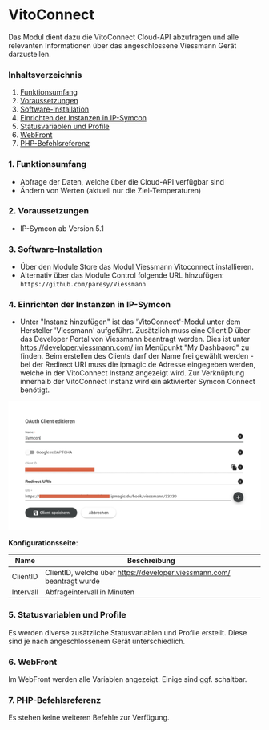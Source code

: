 # VitoConnect
Das Modul dient dazu die VitoConnect Cloud-API abzufragen und alle relevanten Informationen über das angeschlossene Viessmann Gerät darzustellen.

### Inhaltsverzeichnis

1. [Funktionsumfang](#1-funktionsumfang)
2. [Voraussetzungen](#2-voraussetzungen)
3. [Software-Installation](#3-software-installation)
4. [Einrichten der Instanzen in IP-Symcon](#4-einrichten-der-instanzen-in-ip-symcon)
5. [Statusvariablen und Profile](#5-statusvariablen-und-profile)
6. [WebFront](#6-webfront)
7. [PHP-Befehlsreferenz](#7-php-befehlsreferenz)

### 1. Funktionsumfang

* Abfrage der Daten, welche über die Cloud-API verfügbar sind
* Ändern von Werten (aktuell nur die Ziel-Temperaturen)

### 2. Voraussetzungen

- IP-Symcon ab Version 5.1

### 3. Software-Installation

* Über den Module Store das Modul Viessmann Vitoconnect installieren.
* Alternativ über das Module Control folgende URL hinzufügen:  
`https://github.com/paresy/Viessmann`  

### 4. Einrichten der Instanzen in IP-Symcon

- Unter "Instanz hinzufügen" ist das 'VitoConnect'-Modul unter dem Hersteller 'Viessmann' aufgeführt. Zusätzlich muss eine ClientID über das Developer Portal von Viessmann beantragt werden. Dies ist unter https://developer.viessmann.com/ im Menüpunkt "My Dashbaord" zu finden. Beim erstellen des Clients darf der Name frei gewählt werden - bei der Redirect URI muss die ipmagic.de Adresse eingegeben werden, welche in der VitoConnect Instanz angezeigt wird. Zur Verknüpfung innerhalb der VitoConnect Instanz wird ein aktivierter Symcon Connect benötigt. 

![ClientID bei Viessmann beantragen](clientid.png)

__Konfigurationsseite__:

Name            | Beschreibung
--------------- | ---------------------------------
ClientID        | ClientID, welche über https://developer.viessmann.com/ beantragt wurde
Intervall       | Abfrageintervall in Minuten

### 5. Statusvariablen und Profile

Es werden diverse zusätzliche Statusvariablen und Profile erstellt.
Diese sind je nach angeschlossenem Gerät unterschiedlich.

### 6. WebFront

Im WebFront werden alle Variablen angezeigt. Einige sind ggf. schaltbar.

### 7. PHP-Befehlsreferenz

Es stehen keine weiteren Befehle zur Verfügung. 
